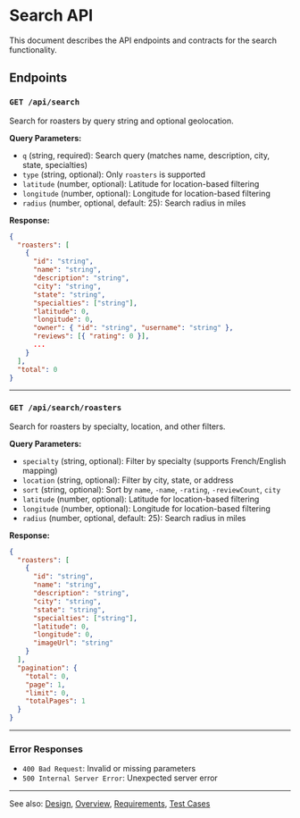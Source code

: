# Search API

This document describes the API endpoints and contracts for the search functionality.

## Endpoints

### `GET /api/search`

Search for roasters by query string and optional geolocation.

**Query Parameters:**
- `q` (string, required): Search query (matches name, description, city, state, specialties)
- `type` (string, optional): Only `roasters` is supported
- `latitude` (number, optional): Latitude for location-based filtering
- `longitude` (number, optional): Longitude for location-based filtering
- `radius` (number, optional, default: 25): Search radius in miles

**Response:**
```json
{
  "roasters": [
    {
      "id": "string",
      "name": "string",
      "description": "string",
      "city": "string",
      "state": "string",
      "specialties": ["string"],
      "latitude": 0,
      "longitude": 0,
      "owner": { "id": "string", "username": "string" },
      "reviews": [{ "rating": 0 }],
      ...
    }
  ],
  "total": 0
}
```

---

### `GET /api/search/roasters`

Search for roasters by specialty, location, and other filters.

**Query Parameters:**
- `specialty` (string, optional): Filter by specialty (supports French/English mapping)
- `location` (string, optional): Filter by city, state, or address
- `sort` (string, optional): Sort by `name`, `-name`, `-rating`, `-reviewCount`, `city`
- `latitude` (number, optional): Latitude for location-based filtering
- `longitude` (number, optional): Longitude for location-based filtering
- `radius` (number, optional, default: 25): Search radius in miles

**Response:**
```json
{
  "roasters": [
    {
      "id": "string",
      "name": "string",
      "description": "string",
      "city": "string",
      "state": "string",
      "specialties": ["string"],
      "latitude": 0,
      "longitude": 0,
      "imageUrl": "string"
    }
  ],
  "pagination": {
    "total": 0,
    "page": 1,
    "limit": 0,
    "totalPages": 1
  }
}
```

---

### Error Responses

- `400 Bad Request`: Invalid or missing parameters
- `500 Internal Server Error`: Unexpected server error

---


See also: [Design](design.md), [Overview](overview.md), [Requirements](requirements.md), [Test Cases](test.md)
